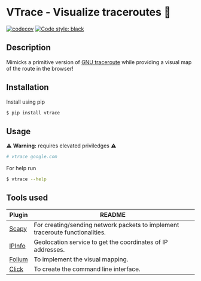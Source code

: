 # VTrace - Visualize traceroutes 🚀

[![codecov](https://codecov.io/gh/RichardBieringa/vtrace/branch/master/graph/badge.svg?token=RB6Y7SZ1FC)](https://codecov.io/gh/RichardBieringa/vtrace)
[![Code style: black](https://img.shields.io/badge/code%20style-black-000000.svg)](https://github.com/psf/black)

## Description
Mimicks a primitive version of [GNU traceroute](https://linux.die.net/man/8/traceroute) while providing a visual map of the route in the browser! 


## Installation

Install using pip
```sh
$ pip install vtrace
```

## Usage

⚠️ **Warning:** requires elevated priviledges ⚠️

```sh
# vtrace google.com
```

For help run 
```sh
$ vtrace --help
```

## Tools used

| Plugin | README |
| ------ | ------ |
| [Scapy](https://scapy.net/) | For creating/sending network packets to implement traceroute functionalities.  |
| [IPInfo](https://ipinfo.io/) | Geolocation service to get the coordinates of IP addresses.  |
| [Folium](https://python-visualization.github.io/folium/) | To implement the visual mapping. |
| [Click](https://click.palletsprojects.com/en/8.0.x/) | To create the command line interface. |

